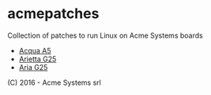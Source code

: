 # acmepatches

Collection of patches to run Linux on Acme Systems boards

* [Acqua A5](http://www.acmesystems.it/acqua)
* [Arietta G25](http://www.acmesystems.it/arietta)
* [Aria G25](http://www.acmesystems.it/aria)

(C) 2016 - Acme Systems srl

